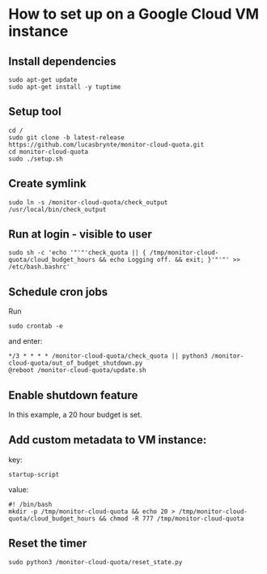 # How to set up on a Google Cloud VM instance

## Install dependencies
```
sudo apt-get update
sudo apt-get install -y tuptime
```

## Setup tool
```
cd /
sudo git clone -b latest-release https://github.com/lucasbrynte/monitor-cloud-quota.git
cd monitor-cloud-quota
sudo ./setup.sh
```

## Create symlink
```
sudo ln -s /monitor-cloud-quota/check_output /usr/local/bin/check_output
```

## Run at login - visible to user
```
sudo sh -c 'echo '"'"'check_quota || { /tmp/monitor-cloud-quota/cloud_budget_hours && echo Logging off. && exit; }'"'"' >> /etc/bash.bashrc'
```

## Schedule cron jobs
Run
```
sudo crontab -e
```
and enter:
```
*/3 * * * * /monitor-cloud-quota/check_quota || python3 /monitor-cloud-quota/out_of_budget_shutdown.py
@reboot /monitor-cloud-quota/update.sh
```

## Enable shutdown feature
In this example, a 20 hour budget is set.
## Add custom metadata to VM instance:
key:
```
startup-script
```
value:
```
#! /bin/bash
mkdir -p /tmp/monitor-cloud-quota && echo 20 > /tmp/monitor-cloud-quota/cloud_budget_hours && chmod -R 777 /tmp/monitor-cloud-quota
```

## Reset the timer
```
sudo python3 /monitor-cloud-quota/reset_state.py
```
